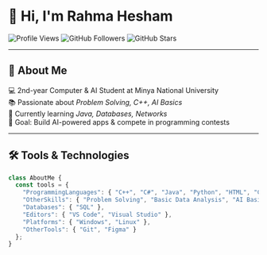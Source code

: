 # 👋 Hi, I'm Rahma Hesham

![Profile Views](https://komarev.com/ghpvc/?username=Rahma-Hesham&color=brightgreen)
![GitHub Followers](https://img.shields.io/github/followers/Rahma-Hesham?label=Follow&style=social)
![GitHub Stars](https://img.shields.io/github/stars/Rahma-Hesham?style=social)

---

## 🚀 About Me  
💻 2nd-year Computer & AI Student at Minya National University  
📚 Passionate about *Problem Solving, C++, AI Basics*  
🌱 Currently learning *Java, Databases, Networks*  
🎯 Goal: Build AI-powered apps & compete in programming contests  

---

## 🛠 Tools & Technologies  

```js
class AboutMe {
  const tools = {
    "ProgrammingLanguages": { "C++", "C#", "Java", "Python", "HTML", "CSS" },
    "OtherSkills": { "Problem Solving", "Basic Data Analysis", "AI Basics" },
    "Databases": { "SQL" },
    "Editors": { "VS Code", "Visual Studio" },
    "Platforms": { "Windows", "Linux" },
    "OtherTools": { "Git", "Figma" }
  };
}
